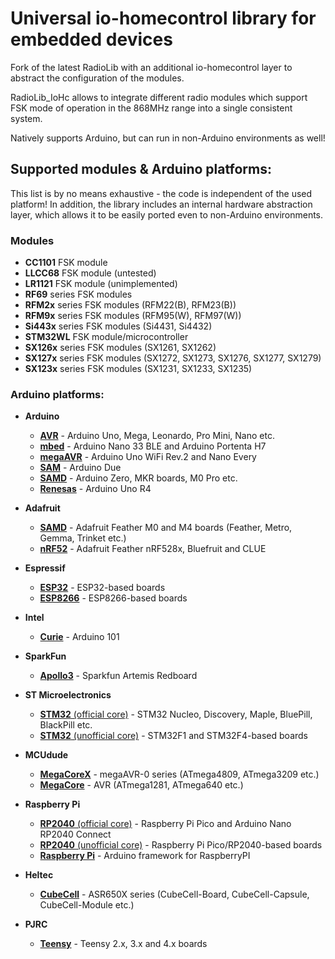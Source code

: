 # Universal io-homecontrol library for embedded devices

<!-- TODO: Register pio and espressif
RadioLib_IoHc ![Build Status](https://github.com/velocet/RadioLib_IoHc/workflows/CI/badge.svg) [![PlatformIO Registry](https://badges.registry.platformio.org/packages/velocet/library/radiolib_iohc.svg)](https://registry.platformio.org/libraries/velocet/radiolib_iohc) [![Component Registry](https://components.espressif.com/components/velocet/radiolib_iohc/badge.svg)](https://components.espressif.com/components/velocet/radiolib_iohc)
-->
Fork of the latest RadioLib with an additional io-homecontrol layer to abstract the configuration of the modules.

RadioLib_IoHc allows to integrate different radio modules which support FSK mode of operation in the 868MHz range into a single consistent system.

Natively supports Arduino, but can run in non-Arduino environments as well!

## Supported modules & Arduino platforms:

This list is by no means exhaustive - the code is independent of the used platform!
In addition, the library includes an internal hardware abstraction layer, which allows it to be easily ported even to non-Arduino environments.

### Modules

* __CC1101__ FSK module
* __LLCC68__ FSK module (untested)
* __LR1121__ FSK module (unimplemented)
* __RF69__ series FSK modules
* __RFM2x__ series FSK modules (RFM22(B), RFM23(B))
* __RFM9x__ series FSK modules (RFM95(W), RFM97(W))
* __Si443x__ series FSK modules (Si4431, Si4432)
* __STM32WL__ FSK module/microcontroller
* __SX126x__ series FSK modules (SX1261, SX1262)
* __SX127x__ series FSK modules (SX1272, SX1273, SX1276, SX1277, SX1279)
* __SX123x__ series FSK modules (SX1231, SX1233, SX1235)

### Arduino platforms:

* __Arduino__  
  * [__AVR__](https://github.com/arduino/ArduinoCore-avr) - Arduino Uno, Mega, Leonardo, Pro Mini, Nano etc.
  * [__mbed__](https://github.com/arduino/ArduinoCore-mbed) - Arduino Nano 33 BLE and Arduino Portenta H7
  * [__megaAVR__](https://github.com/arduino/ArduinoCore-megaavr) - Arduino Uno WiFi Rev.2 and Nano Every
  * [__SAM__](https://github.com/arduino/ArduinoCore-sam) - Arduino Due
  * [__SAMD__](https://github.com/arduino/ArduinoCore-samd) - Arduino Zero, MKR boards, M0 Pro etc.
  * [__Renesas__](https://github.com/arduino/ArduinoCore-renesas) - Arduino Uno R4

* __Adafruit__
  * [__SAMD__](https://github.com/adafruit/ArduinoCore-samd) - Adafruit Feather M0 and M4 boards (Feather, Metro, Gemma, Trinket etc.)
  * [__nRF52__](https://github.com/adafruit/Adafruit_nRF52_Arduino) - Adafruit Feather nRF528x, Bluefruit and CLUE

* __Espressif__
  * [__ESP32__](https://github.com/espressif/arduino-esp32) - ESP32-based boards
  * [__ESP8266__](https://github.com/esp8266/Arduino) - ESP8266-based boards

* __Intel__
  * [__Curie__](https://github.com/arduino/ArduinoCore-arc32) - Arduino 101

* __SparkFun__
  * [__Apollo3__](https://github.com/sparkfun/Arduino_Apollo3) - Sparkfun Artemis Redboard

* __ST Microelectronics__
  * [__STM32__ (official core)](https://github.com/stm32duino/Arduino_Core_STM32) - STM32 Nucleo, Discovery, Maple, BluePill, BlackPill etc.
  * [__STM32__ (unofficial core)](https://github.com/rogerclarkmelbourne/Arduino_STM32) - STM32F1 and STM32F4-based boards

* __MCUdude__
  * [__MegaCoreX__](https://github.com/MCUdude/MegaCoreX) - megaAVR-0 series (ATmega4809, ATmega3209 etc.)
  * [__MegaCore__](https://github.com/MCUdude/MegaCore) - AVR (ATmega1281, ATmega640 etc.)

* __Raspberry Pi__
  * [__RP2040__ (official core)](https://github.com/arduino/ArduinoCore-mbed) - Raspberry Pi Pico and Arduino Nano RP2040 Connect
  * [__RP2040__ (unofficial core)](https://github.com/earlephilhower/arduino-pico) - Raspberry Pi Pico/RP2040-based boards
  * [__Raspberry Pi__](https://github.com/me-no-dev/RasPiArduino) - Arduino framework for RaspberryPI

* __Heltec__
  * [__CubeCell__](https://github.com/HelTecAutomation/CubeCell-Arduino) - ASR650X series (CubeCell-Board, CubeCell-Capsule, CubeCell-Module etc.)

* __PJRC__
  * [__Teensy__](https://github.com/PaulStoffregen/cores) - Teensy 2.x, 3.x and 4.x boards
